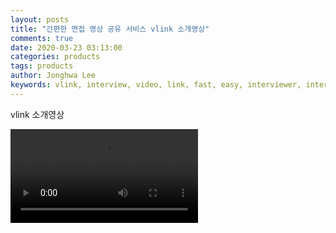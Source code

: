```yaml
---
layout: posts
title: "간편한 면접 영상 공유 서비스 vlink 소개영상"
comments: true
date: 2020-03-23 03:13:00
categories: products
tags: products
author: Jonghwa Lee
keywords: vlink, interview, video, link, fast, easy, interviewer, interviewee, genesislab, video, 브이링크, 비디오, 링크, 면접, 빠르고, 간편한, 면접자, 구직자, 제네시스랩, 소개영상
---
```

vlink 소개영상

<video src="https://s3.us-west-2.amazonaws.com/secure.notion-static.com/7dd7a276-9141-4a6c-a4bb-46d9a072d0ba/vlink.mp4?X-Amz-Algorithm=AWS4-HMAC-SHA256&X-Amz-Credential=ASIAT73L2G45AM44X2XH%2F20200325%2Fus-west-2%2Fs3%2Faws4_request&X-Amz-Date=20200325T015122Z&X-Amz-Expires=86400&X-Amz-Security-Token=IQoJb3JpZ2luX2VjEHAaCXVzLXdlc3QtMiJHMEUCIQCt%2B9U%2B2%2Fw1CIDqye8FktHJ16AIcMpDUnGbeUJTuOHNTQIgAqjISkwTKWd%2FdbeUuNpC%2BKu0%2F2TPvsUQxxIskcrvrGEqtAMIaRAAGgwyNzQ1NjcxNDkzNzAiDN0gmPM7d%2BNG3DVoayqRAxS%2BV5kQgQcjBgkaxRv5vp9fszZmaiRdeYtGJ6R7Gdiilsu76hyCQzX%2BnK%2FRnPQ5IJE8H3GOEo9b0tWONYrotmlCZjspNZm%2FzMryKoaAijDRbvQ7u6lk6b%2B%2BrRPMKUmAX5R7bg6heq8242P8grVU7OSnKKqWhI7cjl9iKMZfRiw7o5HlBmCNLxAxdV0yhYrHNY27%2BQEm%2Fay8vxOKsJx2K%2FPYzOzs85L0IuFEK4S%2FlOB7IrxqevmodqGhZW90EhMnRgirz3uw%2FJDowCVPkGuavgikPRtn9Tc5ecUluGeDe%2BHC0tQJbnM3QLkkvHIeScBHOlU5avc7c2ABaSdsv%2BjjCjE%2FU0DZZZ2yKcgrY1wtu0kfFPw1qc3cIaHTtUg%2FF7Thps3Ihci6%2BZMJ4ZssxY%2FC5MVAW3cAgdXDEYp7DIf%2BNHoBTdq4q40YJbAsRV%2BLtls3r1Uy6qWvEPTZtRGhXC4W2AV5NMbnPHN62YK%2FdUoA%2F%2FqflE86NxDc8PVW7JefFhCh65pJ6Fv5vdRYanU23zjr2LLQMKuv6vMFOusB3EJI6Opuysb%2BvYuzIaetfdyCNo5sLVGHDzBMf7lFt4Z3uTn1XBG2kSiRcqQqDXCcFT51LFKMwElEJL3HNR%2FemoLPULiUTG4srOH3IcXl7AAQPddi8%2FDVA1hBn%2FmiGeFNX0%2B%2BWfEMjsPOOrU7LgwOy9wxA95Wzqey6Owk5%2FBoibGXN1czXcGWF%2BSgrKO3OcgV%2F8GyQAus5smu8ttsaB1shGfh0yqV0JQK%2F0W16C%2FHBFm3njxDGljdiFXMHpta%2Bn1q2tp3kyG7J7pncN9nw1F0anctIscTzwvyTpzvs%2FqA6N0q8RHinMd%2B0rucjg%3D%3D&X-Amz-Signature=7b2887c9bc084b7431193b8478f39fdce9d88d966de3c7314cdae84f3b045df8&X-Amz-SignedHeaders=host&response-content-disposition=filename%20%3D%22vlink.mp4%22" type="video/mp4" class="center full-width" controls>